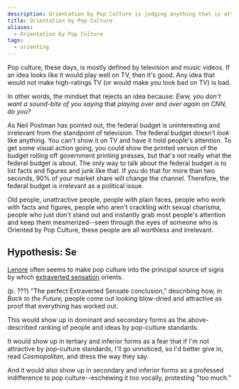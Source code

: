 ```yaml
---
description: Orientation by Pop Culture is judging anything that is attractive by pop-culture standards to be good, and anything that is unattractive by pop-culture standards to be bad
title: Orientation by Pop Culture
aliases:
  - Orientation by Pop Culture
tags:
  - orienting
---
```


Pop culture, these days, is mostly defined by television and music videos. If an idea looks like it would play well on TV, then it's good. Any idea that would not make high-ratings TV (or would make you look bad on TV) is bad.

In other words, the mindset that rejects an idea because: _Eww, you don't want a sound-bite of you saying_ that _playing over and over again on CNN, do you?_

As Neil Postman has pointed out, the federal budget is uninteresting and irrelevant from the standpoint of television. The federal budget doesn't _look_ like anything. You can't show it on TV and have it hold people's attention. To get some visual action going, you could show the printed version of the budget rolling off government printing presses, but that's not really what the federal budget is about. The only way to talk about the federal budget is to list facts and figures and junk like that. If you do that for more than two seconds, 90% of your market share will change the channel. Therefore, the federal budget is irrelevant as a political issue.

Old people, unattractive people, people with plain faces, people who work with facts and figures, people who aren't crackling with sexual charisma, people who just don't stand out and instantly grab most people's attention and keep them mesmerized--seen through the eyes of someone who is Oriented by Pop Culture, these people are all worthless and irrelevant.

## Hypothesis: Se

[Lenore](/wiki/people-and-systems/lenore-thomson) often seems to make pop culture into the principal source of signs by which [extraverted sensation](/wiki/function-attitude/attitudes/extraverted-sensing) orients.

(p. ???) "The perfect Extraverted Sensate conclusion," describing how, in _Back to the Future,_ people come out looking blow-dried and attractive as proof that everything has worked out.

This would show up in dominant and secondary forms as the above-described ranking of people and ideas by pop-culture standards.

It would show up in tertiary and inferior forms as a fear that if I'm not attractive by pop-culture standards, I'll go unnoticed, so I'd better give in, read _Cosmopolitan,_ and dress the way they say.

And it would also show up in secondary and inferior forms as a professed indifference to pop culture--eschewing it too vocally, protesting "too much."
